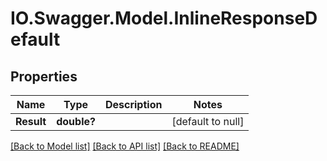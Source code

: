 # IO.Swagger.Model.InlineResponseDefault
## Properties

Name | Type | Description | Notes
------------ | ------------- | ------------- | -------------
**Result** | **double?** |  | [default to null]

[[Back to Model list]](../README.md#documentation-for-models) [[Back to API list]](../README.md#documentation-for-api-endpoints) [[Back to README]](../README.md)

